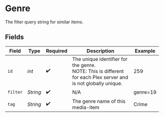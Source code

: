 # Genre

The filter query string for similar items.


## Fields

| Field                                                                                                          | Type                                                                                                           | Required                                                                                                       | Description                                                                                                    | Example                                                                                                        |
| -------------------------------------------------------------------------------------------------------------- | -------------------------------------------------------------------------------------------------------------- | -------------------------------------------------------------------------------------------------------------- | -------------------------------------------------------------------------------------------------------------- | -------------------------------------------------------------------------------------------------------------- |
| `id`                                                                                                           | *int*                                                                                                          | :heavy_check_mark:                                                                                             | The unique identifier for the genre.<br/>NOTE: This is different for each Plex server and is not globally unique.<br/> | 259                                                                                                            |
| `filter`                                                                                                       | *String*                                                                                                       | :heavy_check_mark:                                                                                             | N/A                                                                                                            | genre=19                                                                                                       |
| `tag`                                                                                                          | *String*                                                                                                       | :heavy_check_mark:                                                                                             | The genre name of this media-item<br/>                                                                         | Crime                                                                                                          |
